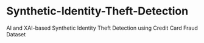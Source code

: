 # Synthetic-Identity-Theft-Detection
AI and XAI-based Synthetic Identity Theft Detection using Credit Card Fraud Dataset
